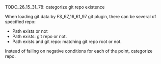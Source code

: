 
TODO_26_15_31_78: categorize git repo existence

When loading git data by FS_67_16_61_97 git plugin, there can be several of specified repo:
*   Path exists or not
*   Path exists: git repo or not.
*   Path exists and git repo: matching git repo root or not.

Instead of failing on negative conditions for each of the point, categorize repo.
